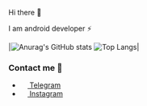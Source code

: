 Hi there 👋

I am android developer ⚡

|![Anurag's GitHub stats](https://github-readme-stats.vercel.app/api?username=sliderzxc&show_icons=true&theme=radical)
![Top Langs](https://github-readme-stats.vercel.app/api/top-langs/?username=sliderzxc&theme=radical&layout=compact&langs_count=6)|


### Contact me 🔗

- <a href="https://t.me/sliderzxc"><img src="https://upload.wikimedia.org/wikipedia/commons/thumb/8/82/Telegram_logo.svg/768px-Telegram_logo.svg.png" width=14 height=14 /> Telegram</a>
- <a href="https://instagram.com/sliderzxc?igshid=YmMyMTA2M2Y="><img src="https://upload.wikimedia.org/wikipedia/commons/a/a5/Instagram_icon.png" width=14 height=14 /> Instagram</a>
